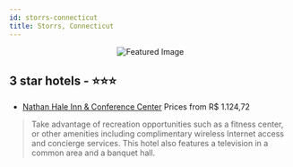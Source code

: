 ```yaml
---
id: storrs-connecticut
title: Storrs, Connecticut
---
```


<center><img src="https://i.travelapi.com/hotels/1000000/850000/848500/848401/35a4d9fc_z.jpg" alt="Featured Image" /></center>


##  3 star hotels - ⭐️⭐️⭐️

-    [Nathan Hale Inn & Conference Center](https://us.hurb.com/hotels/storrs/nathan-hale-inn-conference-center-JNP-JP603153?cmp=18055) Prices from R$ 1.124,72
   > Take advantage of recreation opportunities such as a fitness center, or other amenities including complimentary wireless Internet access and concierge services. This hotel also features a television in a common area and a banquet hall.
